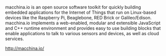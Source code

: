 
<!--
-->

macchina.io is an open source software toolkit for quickly building
embedded applications for the Internet of Things that run on
Linux-based devices like the Raspberry Pi, Beaglebone, RED Brick
or Galileo/Edison. macchina.io implements a web-enabled, modular
and extensible JavaScript and C++ runtime environment and provides
easy to use building blocks that enable applications to talk to
various sensors and devices, as well as cloud services.

http://macchina.io/

<!-- vim: set autoindent expandtab sw=4 syntax=markdown: -->
